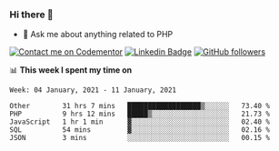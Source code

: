 ### Hi there 👋

<!--
**mustafaculban/mustafaculban** is a ✨ _special_ ✨ repository because its `README.md` (this file) appears on your GitHub profile.

Here are some ideas to get you started:

- 🌱 I’m currently learning ...
- 👯 I’m looking to collaborate on ...
- 🤔 I’m looking for help with ...
- 📫 How to reach me: ...
- 😄 Pronouns: ...
- ⚡ Fun fact: ...

-->
- 💬 Ask me about anything related to PHP

[![Contact me on Codementor](https://www.codementor.io/m-badges/karamusluk/book-session.svg)](https://www.codementor.io/@karamusluk?refer=badge)
[![Linkedin Badge](https://img.shields.io/badge/-Mustafa%20Culban-blue?style=social&logo=Linkedin&logoColor=blue&link=https://www.linkedin.com/in/mustafaculban/)](https://www.linkedin.com/in/mustafaculban/) 
[![GitHub followers](https://img.shields.io/github/followers/karamusluk?label=Follow&style=social)](https://github.com/karamusluk/?tab=follow)


📊 **This week I spent my time on**
<!--START_SECTION:waka-->
```text
Week: 04 January, 2021 - 11 January, 2021

Other        31 hrs 7 mins   ██████████████████▒░░░░░░   73.40 % 
PHP          9 hrs 12 mins   █████▒░░░░░░░░░░░░░░░░░░░   21.73 % 
JavaScript   1 hr 1 min      ▓░░░░░░░░░░░░░░░░░░░░░░░░   02.40 % 
SQL          54 mins         ▓░░░░░░░░░░░░░░░░░░░░░░░░   02.16 % 
JSON         3 mins          ░░░░░░░░░░░░░░░░░░░░░░░░░   00.15 % 
```
<!--END_SECTION:waka-->

